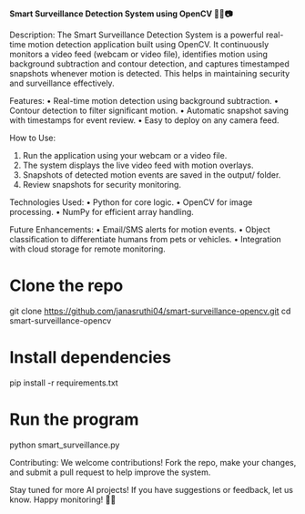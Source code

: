**Smart Surveillance Detection System using OpenCV 🕵️‍♂️📷**

Description:
The Smart Surveillance Detection System is a powerful real-time motion detection application built using OpenCV. It continuously monitors a video feed (webcam or video file), identifies motion using background subtraction and contour detection, and captures timestamped snapshots whenever motion is detected. This helps in maintaining security and surveillance effectively.

Features:
•	Real-time motion detection using background subtraction.
•	Contour detection to filter significant motion.
•	Automatic snapshot saving with timestamps for event review.
•	Easy to deploy on any camera feed.

How to Use:
1.	Run the application using your webcam or a video file.
2.	The system displays the live video feed with motion overlays.
3.	Snapshots of detected motion events are saved in the output/ folder.
4.	Review snapshots for security monitoring.

Technologies Used:
•	Python for core logic.
•	OpenCV for image processing.
•	NumPy for efficient array handling.

Future Enhancements:
•	Email/SMS alerts for motion events.
•	Object classification to differentiate humans from pets or vehicles.
•	Integration with cloud storage for remote monitoring.

# Clone the repo
git clone https://github.com/janasruthi04/smart-surveillance-opencv.git
cd smart-surveillance-opencv

# Install dependencies
pip install -r requirements.txt

# Run the program
python smart_surveillance.py

Contributing:
We welcome contributions! Fork the repo, make your changes, and submit a pull request to help improve the system.

Stay tuned for more AI projects! If you have suggestions or feedback, let us know. Happy monitoring! 🎥🚨
